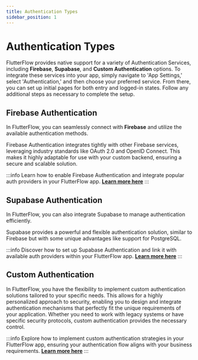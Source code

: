 ```yaml
---
title: Authentication Types
sidebar_position: 1
---
```


# Authentication Types
FlutterFlow provides native support for a variety of Authentication Services, including **Firebase**, **Supabase**, and **Custom Authentication** options. To integrate these services into your app, simply navigate to 'App Settings,' select 'Authentication,' and then choose your preferred service. From there, you can set up initial pages for both entry and logged-in states. Follow any additional steps as necessary to complete the setup.

## Firebase Authentication

In FlutterFlow, you can seamlessly connect with **Firebase** and utilize the available authentication
methods.

Firebase Authentication integrates tightly with other Firebase services, leveraging industry
standards like OAuth 2.0 and OpenID Connect. This makes it highly adaptable for use with your custom
backend, ensuring a secure and scalable solution.

:::info
Learn how to enable Firebase Authentication and integrate popular auth providers in your FlutterFlow
app. [**Learn more here**](#)
:::

## Supabase Authentication

In FlutterFlow, you can also integrate Supabase to manage authentication efficiently.

Supabase provides a powerful and flexible authentication solution, similar to Firebase but with some
unique advantages like support for PostgreSQL.

:::info
Discover how to set up Supabase Authentication and link it with available auth providers within your
FlutterFlow app. [**Learn more here**](#)
:::

## Custom Authentication

In FlutterFlow, you have the flexibility to implement custom authentication solutions tailored to
your specific needs. This allows for a highly personalized approach to security, enabling you to
design and integrate authentication mechanisms that perfectly fit the unique requirements of your
application. Whether you need to work with legacy systems or have specific security protocols,
custom authentication provides the necessary control.

:::info
Explore how to implement custom authentication strategies in your FlutterFlow app, ensuring your
authentication flow aligns with your business requirements. [**Learn more here**](#)
:::

